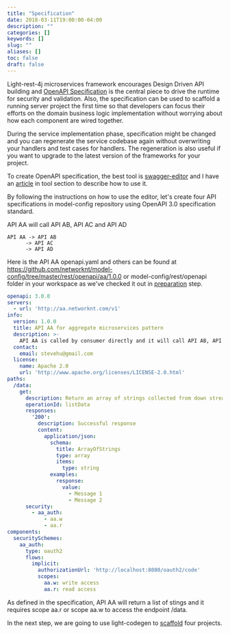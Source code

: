 ```yaml
---
title: "Specification"
date: 2018-03-11T19:00:00-04:00
description: ""
categories: []
keywords: []
slug: ""
aliases: []
toc: false
draft: false
---
```


Light-rest-4j microservices framework encourages Design Driven API building and 
[OpenAPI Specification](https://github.com/OAI/OpenAPI-Specification) is the central
piece to drive the runtime for security and validation. Also, the specification 
can be used to scaffold a running server project the first time so that developers 
can focus their efforts on the domain business logic implementation without 
worrying about how each component are wired together.

During the service implementation phase, specification might be changed and you can
regenerate the service codebase again without overwriting your handlers and test
cases for handlers. The regeneration is also useful if you want to upgrade to the
latest version of the frameworks for your project. 

To create OpenAPI specification, the best tool is [swagger-editor][] and I have an 
[article][] in tool section to describe how to use it.

By following the instructions on how to use the editor, let's create four API specifications 
in model-config repository using OpenAPI 3.0 specification standard. 

API AA will call API AB, API AC and API AD

```
API AA -> API AB 
      -> API AC 
      -> API AD
```

Here is the API AA openapi.yaml and others can be found at
https://github.com/networknt/model-config/tree/master/rest/openapi/aa/1.0.0 
or model-config/rest/openapi folder in your workspace as we've checked it out in
[preparation][] step.  

```yaml
openapi: 3.0.0
servers:
  - url: 'http://aa.networknt.com/v1'
info:
  version: 1.0.0
  title: API AA for aggregate microservices pattern
  description: >-
    API AA is called by consumer directly and it will call API AB, API AC and API AD to get data
  contact:
    email: stevehu@gmail.com
  license:
    name: Apache 2.0
    url: 'http://www.apache.org/licenses/LICENSE-2.0.html'
paths:
  /data:
    get:
      description: Return an array of strings collected from down stream APIs
      operationId: listData
      responses:
        '200':
          description: Successful response
          content:
            application/json:
              schema:
                title: ArrayOfStrings
                type: array
                items:
                  type: string
              examples:
                response:
                  value:
                    - Message 1
                    - Message 2
      security:
        - aa_auth:
            - aa.w
            - aa.r
components:
  securitySchemes:
    aa_auth:
      type: oauth2
      flows:
        implicit:
          authorizationUrl: 'http://localhost:8080/oauth2/code'
          scopes:
            aa.w: write access
            aa.r: read access
```

As defined in the specification, API AA will return a list of stings and it requires
scope aa.r or scope aa.w to access the endpoint /data.

In the next step, we are going to use light-codegen to [scaffold][] four projects. 

[swagger-editor]: https://swagger.io/swagger-editor/
[article]: /tool/swagger-editor/
[preparation]: /tutorial/rest/openapi/ms-aggregate/preparation/
[scaffold]: /tutorial/rest/openapi/ms-aggregate/generation/

